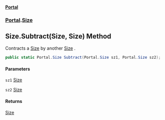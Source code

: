 #### [Portal](index.md 'index')
### [Portal](Portal.md 'Portal').[Size](Size.md 'Portal.Size')

## Size.Subtract(Size, Size) Method

Contracts a [Size](Size.md 'Portal.Size') by another [Size](Size.md 'Portal.Size') .

```csharp
public static Portal.Size Subtract(Portal.Size sz1, Portal.Size sz2);
```
#### Parameters

<a name='Portal.Size.Subtract(Portal.Size,Portal.Size).sz1'></a>

`sz1` [Size](Size.md 'Portal.Size')

<a name='Portal.Size.Subtract(Portal.Size,Portal.Size).sz2'></a>

`sz2` [Size](Size.md 'Portal.Size')

#### Returns
[Size](Size.md 'Portal.Size')